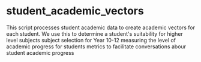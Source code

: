 # student_academic_vectors
This script processes student academic data to create academic vectors for each student. We use this to determine  a student's suitability for higher level subjects subject selection for Year 10-12 measuring the level of academic progress for students metrics to facilitate conversations abour student academic progress
